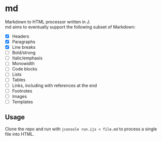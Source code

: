 # md

Markdown to HTML processor written in J.  
md aims to eventually support the following subset of Markdown:

- [x] Headers
- [x] Paragraphs
- [x] Line breaks
- [ ] Bold/strong
- [ ] Italic/emphasis
- [ ] Monowidth
- [ ] Code blocks
- [ ] Lists
- [ ] Tables
- [ ] Links, including with references at the end
- [ ] Footnotes
- [ ] Images
- [ ] Templates

## Usage

Clone the repo and run with `jconsole run.ijs < file.md` to process a single file into HTML.

